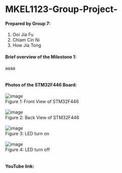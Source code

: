 # MKEL1123-Group-Project-

#### Prepared by Group 7:
1. Ooi Jia Fu
2. Chiam Cin Ni
3. How Jia Tong  

#### Brief overview of the Milestone 1:<br />
aaaa <br /><br />
#### Photos of the STM32F446 Board:<br />
![image](https://user-images.githubusercontent.com/105091269/167237753-54961359-d844-4c76-af4e-5e69d7668355.png) <br />
Figure 1: Front View of STM32F446<br /><br />
![image](https://user-images.githubusercontent.com/105091269/167237884-20072dc4-9750-4d1d-94b5-0d0a36c3e28b.png)<br />
Figure 2: Back View of STM32F446<br /><br />
![image](https://user-images.githubusercontent.com/105091269/167237996-6bf9d150-9081-433e-8100-283c985e692c.png)<br />
Figure 3: LED turn on<br /><br />
![image](https://user-images.githubusercontent.com/105091269/167238010-d1613b23-63f8-4426-a333-9883251ed12c.png)<br />
Figure 4: LED turn off<br /><br />

#### YouTube link:<br />

